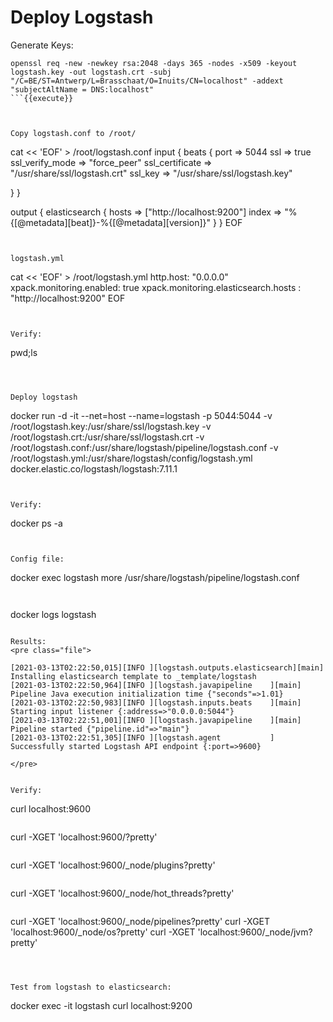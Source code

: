 
# Deploy Logstash




Generate Keys:

```
openssl req -new -newkey rsa:2048 -days 365 -nodes -x509 -keyout logstash.key -out logstash.crt -subj "/C=BE/ST=Antwerp/L=Brasschaat/O=Inuits/CN=localhost" -addext "subjectAltName = DNS:localhost"
```{{execute}}



Copy logstash.conf to /root/

```
cat << 'EOF' > /root/logstash.conf
input {
  beats {
    port => 5044
    ssl => true
    ssl_verify_mode => "force_peer"
    ssl_certificate => "/usr/share/ssl/logstash.crt"
    ssl_key => "/usr/share/ssl/logstash.key"

  }
}

output {
  elasticsearch {
    hosts => ["http://localhost:9200"]
    index => "%{[@metadata][beat]}-%{[@metadata][version]}" 
  }
}
EOF
```{{execute}}


logstash.yml
```
cat << 'EOF' > /root/logstash.yml
http.host: "0.0.0.0"
xpack.monitoring.enabled: true
xpack.monitoring.elasticsearch.hosts : "http://localhost:9200"
EOF
```{{execute}}


Verify:

```
pwd;ls
```{{execute}}



Deploy logstash
```
docker run -d -it --net=host --name=logstash -p 5044:5044  -v /root/logstash.key:/usr/share/ssl/logstash.key -v /root/logstash.crt:/usr/share/ssl/logstash.crt  -v /root/logstash.conf:/usr/share/logstash/pipeline/logstash.conf -v /root/logstash.yml:/usr/share/logstash/config/logstash.yml docker.elastic.co/logstash/logstash:7.11.1
```{{execute}}


Verify:
```
docker ps -a
```{{execute}}


Config file:
```
docker exec logstash more /usr/share/logstash/pipeline/logstash.conf
```{{execute}}


```
docker logs logstash
```{{execute}}

Results:
<pre class="file">

[2021-03-13T02:22:50,015][INFO ][logstash.outputs.elasticsearch][main] Installing elasticsearch template to _template/logstash
[2021-03-13T02:22:50,964][INFO ][logstash.javapipeline    ][main] Pipeline Java execution initialization time {"seconds"=>1.01}
[2021-03-13T02:22:50,983][INFO ][logstash.inputs.beats    ][main] Starting input listener {:address=>"0.0.0.0:5044"}
[2021-03-13T02:22:51,001][INFO ][logstash.javapipeline    ][main] Pipeline started {"pipeline.id"=>"main"}
[2021-03-13T02:22:51,305][INFO ][logstash.agent           ] Successfully started Logstash API endpoint {:port=>9600}

</pre>


Verify:
```
curl localhost:9600
```{{execute}}

```
curl -XGET 'localhost:9600/?pretty'
```{{execute}}

```
curl -XGET 'localhost:9600/_node/plugins?pretty'
```{{execute}}

```
curl -XGET 'localhost:9600/_node/hot_threads?pretty'
```{{execute}}

```
curl -XGET 'localhost:9600/_node/pipelines?pretty'
curl -XGET 'localhost:9600/_node/os?pretty'
curl -XGET 'localhost:9600/_node/jvm?pretty'
```{{execute}}



Test from logstash to elasticsearch:
```
docker exec -it logstash curl localhost:9200
```{{execute}}


